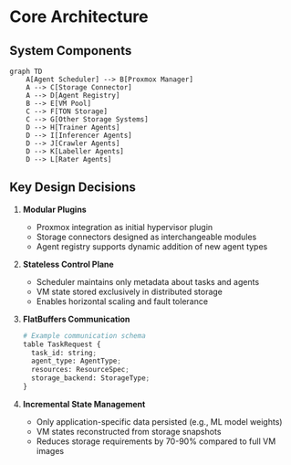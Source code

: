 # Core Architecture

## System Components
```mermaid
graph TD
    A[Agent Scheduler] --> B[Proxmox Manager]
    A --> C[Storage Connector]
    A --> D[Agent Registry]
    B --> E[VM Pool]
    C --> F[TON Storage]
    C --> G[Other Storage Systems]
    D --> H[Trainer Agents]
    D --> I[Inferencer Agents]
    D --> J[Crawler Agents]
    D --> K[Labeller Agents]
    D --> L[Rater Agents]
```

## Key Design Decisions
1. **Modular Plugins**  
   - Proxmox integration as initial hypervisor plugin
   - Storage connectors designed as interchangeable modules
   - Agent registry supports dynamic addition of new agent types

2. **Stateless Control Plane**  
   - Scheduler maintains only metadata about tasks and agents
   - VM state stored exclusively in distributed storage
   - Enables horizontal scaling and fault tolerance

3. **FlatBuffers Communication**  
   ```python
   # Example communication schema
   table TaskRequest {
     task_id: string;
     agent_type: AgentType;
     resources: ResourceSpec;
     storage_backend: StorageType;
   }
   ```

4. **Incremental State Management**  
   - Only application-specific data persisted (e.g., ML model weights)
   - VM states reconstructed from storage snapshots
   - Reduces storage requirements by 70-90% compared to full VM images
